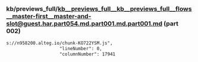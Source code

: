 ### kb/previews_full/kb__previews_full__kb__previews_full__flows__master-first__master-and-slot@guest.har.part054.md.part001.md.part001.md (part 002)

```md
s://n958200.alteg.io/chunk-KO722YSM.js",
                    "lineNumber": 0,
                    "columnNumber": 17941
       
```

```
